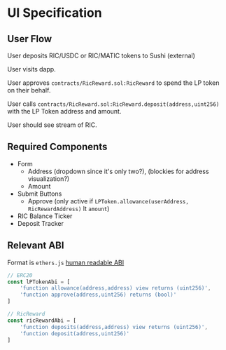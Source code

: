 # UI Specification

## User Flow

User deposits RIC/USDC or RIC/MATIC tokens to Sushi (external)

User visits dapp.

User approves `contracts/RicReward.sol:RicReward` to spend the LP token on their behalf.

User calls `contracts/RicReward.sol:RicReward.deposit(address,uint256)` with the LP Token address
and amount.

User should see stream of RIC.

## Required Components

-   Form
    -   Address (dropdown since it's only two?), (blockies for address visualization?)
    -   Amount
-   Submit Buttons
    -   Approve (only active if `LPToken.allowance(userAddress, RicRewardAddress)` lt `amount`)
-   RIC Balance Ticker
-   Deposit Tracker

## Relevant ABI

Format is `ethers.js` [human readable ABI](https://docs.ethers.io/v5/api/utils/abi/formats/#abi-formats--human-readable-abi)

```js
// ERC20
const lPTokenAbi = [
	'function allowance(address,address) view returns (uint256)',
	'function approve(address,uint256) returns (bool)'
]

// RicReward
const ricRewardAbi = [
	'function deposits(address,address) view returns (uint256)',
	'function deposit(address,uint256)'
]
```
